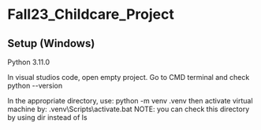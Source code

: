 # Fall23_Childcare_Project

## Setup (Windows)
Python 3.11.0

In visual studios code, open empty project. Go to CMD terminal and check
python --version

In the appropriate directory, use:
python -m venv .venv
then activate virtual machine by:
.venv\Scripts\activate.bat
NOTE: you can check this directory by using dir instead of ls
